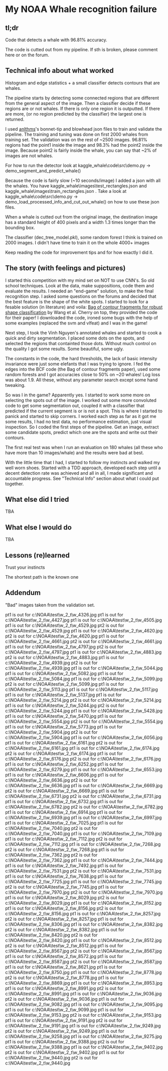
# My NOAA Whale recognition failure

## tl;dr

Code that detects a whale with 96.81% accuracy.

The code is cutted out from my pipeline. If sth is broken, please comment here or on the forum.

## Technical info about what worked

Histogram and edge statistics + a small classifier detects contours that are whales.

The pipeline starts by detecting some connected regions that are different from the general aspect of the image. Then a classifier decide if these regions are or not whales. If there is only one region it is outputted. If there are more, (or no region predicted by the classifier) the largest one is returned.

I used [anlthms](https://github.com/anlthms/whale-2015)'s bonnet-tip and blowhead json files to train and validate the pipeline.
The training and tuning was done on first 2000 whales from training set. The validation was on the rest of ~2500 images.
96.81% regions had the point1 inside the image and 98.3% had the point2 inside the image. Because point2 is fairly inside the whale, you can say that ~2% of images are not whales.

For how to run the detector look at kaggle_whale\code\src\demo.py -> demo_segment_and_predict_whale()

Because the code is fairly slow (~10 seconds/image) I added a json with all the whales. You have kaggle_whale\images\test_rectangles.json  and kaggle_whale\images\train_rectangles.json . Take a look at kaggle_whale\code\src\demo.py -> demo_load_processed_info_and_cut_out_whale()  on how to use these json files.

When a whale is cutted out from the original image, the destination image has a standard height of 400 pixels and a width 1.3 times longer than the bounding box.

The classifier (dec_tree_model.pkl), some random forest I think is trained on 2000 images. I didn't have time to train it on the whole 4000+ images

Keep reading the code for improvement tips and for how exactly I did it.


## The story (with feelings and pictures)

I started this competition with my mind set on NOT to use CNN's.
So old school techniques. Look at the data, make suppositions, code them and evaluate the results.
I needed an "end-game" solution, to make the final recognition step. I asked some questions on the forums and decided that the best feature is the shape of the white spots. I started to look for a fesable solution (in literature) and voila: [Bag of contour fragments for robust shape classification](http://www.sciencedirect.com/science/article/pii/S0031320313005426) by Wang et al. Cherry on top, they provided the code for their paper! I downloaded the code, ironed some bugs with the help of some examples (replaced the svm and vlfeat) and I was in the game! 

Next step, I took the Vinh Nguyen's annotated whales and started to cook a quick and dirty segmentation. I placed some dots on the spots, and selected the regions that containted those dots. Without much control on the quality I got some results. Some beautiful, some ugly.

The constants in the code, the hard thresholds, the lack of basic intensity invariance were just some elefants that I was trying to ignore. I fed the edges into the BCF code (the Bag of contour fragments paper), used some random forests and I got accuracies close to 50% on ~20 whales! Log loss was about 1.9. All these, without any parameter search except some hand tweaking.

So was I in the game? Apparently yes. I started to work some more on selecting the spots out of the image. I worked out some more convoluted code to get some segmentation out, coupled it with a classifier that predicted if the current segment is or is not a spot. This is where I started to panick and started to skip corners. I worked each step as far as it got me some results, I had no test data, no performance estimation, just visual inspection. So I coded the first steps of the pipeline. Get an image, extract some candidate spots, predict which one are the spots and write out their contours.

The first real test was when I run an evaluation on 180 whales (all these who have more than 10 images/whale) and the results were bad at best.

With the little time that I had, I started to follow my instincts and walked my well worn shoes. Started with a TDD approach, developed each step until a decent detection rate was achieved and all in all, I made significant and accountable progress. See "Technical Info" section about what I could put together.


## What else did I tried

TBA

## What else I would do

TBA

## Lessons (re)learned

Trust your instincts

The shortest path is the known one


## Addendum
"Bad" images taken from the validation set.

pt1 is out for c:\NOAA\test\w_2_t\w_4326.jpg
pt1 is out for c:\NOAA\test\w_2_t\w_4427.jpg
pt1 is out for c:\NOAA\test\w_2_t\w_4505.jpg
pt1 is out for c:\NOAA\test\w_2_t\w_4529.jpg
pt2 is out for c:\NOAA\test\w_2_t\w_4529.jpg
pt1 is out for c:\NOAA\test\w_2_t\w_4620.jpg
pt2 is out for c:\NOAA\test\w_2_t\w_4620.jpg
pt1 is out for c:\NOAA\test\w_2_t\w_4661.jpg
pt2 is out for c:\NOAA\test\w_2_t\w_4661.jpg
pt1 is out for c:\NOAA\test\w_2_t\w_4797.jpg
pt2 is out for c:\NOAA\test\w_2_t\w_4797.jpg
pt1 is out for c:\NOAA\test\w_2_t\w_4883.jpg
pt2 is out for c:\NOAA\test\w_2_t\w_4883.jpg
pt1 is out for c:\NOAA\test\w_2_t\w_4939.jpg
pt2 is out for c:\NOAA\test\w_2_t\w_4939.jpg
pt1 is out for c:\NOAA\test\w_2_t\w_5044.jpg
pt1 is out for c:\NOAA\test\w_2_t\w_5082.jpg
pt1 is out for c:\NOAA\test\w_2_t\w_5084.jpg
pt1 is out for c:\NOAA\test\w_2_t\w_5099.jpg
pt2 is out for c:\NOAA\test\w_2_t\w_5099.jpg
pt1 is out for c:\NOAA\test\w_2_t\w_5113.jpg
pt1 is out for c:\NOAA\test\w_2_t\w_5117.jpg
pt1 is out for c:\NOAA\test\w_2_t\w_5137.jpg
pt1 is out for c:\NOAA\test\w_2_t\w_5214.jpg
pt2 is out for c:\NOAA\test\w_2_t\w_5214.jpg
pt1 is out for c:\NOAA\test\w_2_t\w_5244.jpg
pt2 is out for c:\NOAA\test\w_2_t\w_5244.jpg
pt1 is out for c:\NOAA\test\w_2_t\w_5428.jpg
pt1 is out for c:\NOAA\test\w_2_t\w_5470.jpg
pt1 is out for c:\NOAA\test\w_2_t\w_5554.jpg
pt2 is out for c:\NOAA\test\w_2_t\w_5554.jpg
pt1 is out for c:\NOAA\test\w_2_t\w_5773.jpg
pt1 is out for c:\NOAA\test\w_2_t\w_5904.jpg
pt2 is out for c:\NOAA\test\w_2_t\w_5904.jpg
pt1 is out for c:\NOAA\test\w_2_t\w_6056.jpg
pt1 is out for c:\NOAA\test\w_2_t\w_6161.jpg
pt2 is out for c:\NOAA\test\w_2_t\w_6161.jpg
pt1 is out for c:\NOAA\test\w_2_t\w_6174.jpg
pt2 is out for c:\NOAA\test\w_2_t\w_6174.jpg
pt1 is out for c:\NOAA\test\w_2_t\w_6176.jpg
pt2 is out for c:\NOAA\test\w_2_t\w_6176.jpg
pt1 is out for c:\NOAA\test\w_2_t\w_6252.jpg
pt1 is out for c:\NOAA\test\w_2_t\w_6279.jpg
pt1 is out for c:\NOAA\test\w_2_t\w_6553.jpg
pt1 is out for c:\NOAA\test\w_2_t\w_6606.jpg
pt1 is out for c:\NOAA\test\w_2_t\w_6636.jpg
pt2 is out for c:\NOAA\test\w_2_t\w_6636.jpg
pt1 is out for c:\NOAA\test\w_2_t\w_6669.jpg
pt2 is out for c:\NOAA\test\w_2_t\w_6669.jpg
pt1 is out for c:\NOAA\test\w_2_t\w_6731.jpg
pt2 is out for c:\NOAA\test\w_2_t\w_6731.jpg
pt1 is out for c:\NOAA\test\w_2_t\w_6732.jpg
pt1 is out for c:\NOAA\test\w_2_t\w_6782.jpg
pt2 is out for c:\NOAA\test\w_2_t\w_6782.jpg
pt1 is out for c:\NOAA\test\w_2_t\w_6914.jpg
pt1 is out for c:\NOAA\test\w_2_t\w_6939.jpg
pt1 is out for c:\NOAA\test\w_2_t\w_6997.jpg
pt1 is out for c:\NOAA\test\w_2_t\w_7025.jpg
pt1 is out for c:\NOAA\test\w_2_t\w_7040.jpg
pt2 is out for c:\NOAA\test\w_2_t\w_7040.jpg
pt1 is out for c:\NOAA\test\w_2_t\w_7109.jpg
pt1 is out for c:\NOAA\test\w_2_t\w_7112.jpg
pt2 is out for c:\NOAA\test\w_2_t\w_7112.jpg
pt1 is out for c:\NOAA\test\w_2_t\w_7268.jpg
pt2 is out for c:\NOAA\test\w_2_t\w_7268.jpg
pt1 is out for c:\NOAA\test\w_2_t\w_7362.jpg
pt2 is out for c:\NOAA\test\w_2_t\w_7362.jpg
pt1 is out for c:\NOAA\test\w_2_t\w_7444.jpg
pt1 is out for c:\NOAA\test\w_2_t\w_7492.jpg
pt1 is out for c:\NOAA\test\w_2_t\w_7531.jpg
pt2 is out for c:\NOAA\test\w_2_t\w_7531.jpg
pt1 is out for c:\NOAA\test\w_2_t\w_7638.jpg
pt1 is out for c:\NOAA\test\w_2_t\w_7725.jpg
pt1 is out for c:\NOAA\test\w_2_t\w_7745.jpg
pt2 is out for c:\NOAA\test\w_2_t\w_7745.jpg
pt1 is out for c:\NOAA\test\w_2_t\w_7970.jpg
pt2 is out for c:\NOAA\test\w_2_t\w_7970.jpg
pt1 is out for c:\NOAA\test\w_2_t\w_8029.jpg
pt2 is out for c:\NOAA\test\w_2_t\w_8029.jpg
pt1 is out for c:\NOAA\test\w_2_t\w_8152.jpg
pt1 is out for c:\NOAA\test\w_2_t\w_8156.jpg
pt2 is out for c:\NOAA\test\w_2_t\w_8156.jpg
pt1 is out for c:\NOAA\test\w_2_t\w_8257.jpg
pt2 is out for c:\NOAA\test\w_2_t\w_8257.jpg
pt1 is out for c:\NOAA\test\w_2_t\w_8306.jpg
pt1 is out for c:\NOAA\test\w_2_t\w_8382.jpg
pt2 is out for c:\NOAA\test\w_2_t\w_8382.jpg
pt1 is out for c:\NOAA\test\w_2_t\w_8420.jpg
pt2 is out for c:\NOAA\test\w_2_t\w_8420.jpg
pt1 is out for c:\NOAA\test\w_2_t\w_8512.jpg
pt2 is out for c:\NOAA\test\w_2_t\w_8512.jpg
pt1 is out for c:\NOAA\test\w_2_t\w_8567.jpg
pt2 is out for c:\NOAA\test\w_2_t\w_8567.jpg
pt1 is out for c:\NOAA\test\w_2_t\w_8572.jpg
pt1 is out for c:\NOAA\test\w_2_t\w_8587.jpg
pt2 is out for c:\NOAA\test\w_2_t\w_8587.jpg
pt1 is out for c:\NOAA\test\w_2_t\w_8621.jpg
pt1 is out for c:\NOAA\test\w_2_t\w_8750.jpg
pt1 is out for c:\NOAA\test\w_2_t\w_8778.jpg
pt2 is out for c:\NOAA\test\w_2_t\w_8778.jpg
pt1 is out for c:\NOAA\test\w_2_t\w_8869.jpg
pt1 is out for c:\NOAA\test\w_2_t\w_8953.jpg
pt1 is out for c:\NOAA\test\w_2_t\w_8991.jpg
pt2 is out for c:\NOAA\test\w_2_t\w_8991.jpg
pt1 is out for c:\NOAA\test\w_2_t\w_9036.jpg
pt2 is out for c:\NOAA\test\w_2_t\w_9036.jpg
pt1 is out for c:\NOAA\test\w_2_t\w_9082.jpg
pt1 is out for c:\NOAA\test\w_2_t\w_9095.jpg
pt1 is out for c:\NOAA\test\w_2_t\w_9099.jpg
pt1 is out for c:\NOAA\test\w_2_t\w_9153.jpg
pt2 is out for c:\NOAA\test\w_2_t\w_9153.jpg
pt1 is out for c:\NOAA\test\w_2_t\w_9191.jpg
pt2 is out for c:\NOAA\test\w_2_t\w_9191.jpg
pt1 is out for c:\NOAA\test\w_2_t\w_9249.jpg
pt2 is out for c:\NOAA\test\w_2_t\w_9249.jpg
pt1 is out for c:\NOAA\test\w_2_t\w_9258.jpg
pt1 is out for c:\NOAA\test\w_2_t\w_9275.jpg
pt1 is out for c:\NOAA\test\w_2_t\w_9388.jpg
pt2 is out for c:\NOAA\test\w_2_t\w_9388.jpg
pt1 is out for c:\NOAA\test\w_2_t\w_9402.jpg
pt2 is out for c:\NOAA\test\w_2_t\w_9402.jpg
pt1 is out for c:\NOAA\test\w_2_t\w_9440.jpg
pt2 is out for c:\NOAA\test\w_2_t\w_9440.jpg